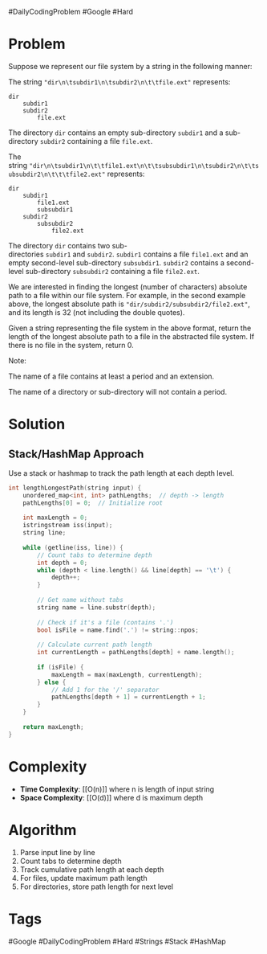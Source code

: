 #DailyCodingProblem #Google #Hard 
# Problem

Suppose we represent our file system by a string in the following manner:

The string `"dir\n\tsubdir1\n\tsubdir2\n\t\tfile.ext"` represents:

```
dir
    subdir1
    subdir2
        file.ext
```

The directory `dir` contains an empty sub-directory `subdir1` and a sub-directory `subdir2` containing a file `file.ext`.

The string `"dir\n\tsubdir1\n\t\tfile1.ext\n\t\tsubsubdir1\n\tsubdir2\n\t\tsubsubdir2\n\t\t\tfile2.ext"` represents:

```
dir
    subdir1
        file1.ext
        subsubdir1
    subdir2
        subsubdir2
            file2.ext
```

The directory `dir` contains two sub-directories `subdir1` and `subdir2`. `subdir1` contains a file `file1.ext` and an empty second-level sub-directory `subsubdir1`. `subdir2` contains a second-level sub-directory `subsubdir2` containing a file `file2.ext`.

We are interested in finding the longest (number of characters) absolute path to a file within our file system. For example, in the second example above, the longest absolute path is `"dir/subdir2/subsubdir2/file2.ext"`, and its length is 32 (not including the double quotes).

Given a string representing the file system in the above format, return the length of the longest absolute path to a file in the abstracted file system. If there is no file in the system, return 0.

Note:

The name of a file contains at least a period and an extension.

The name of a directory or sub-directory will not contain a period.
# Solution

## Stack/HashMap Approach

Use a stack or hashmap to track the path length at each depth level.

```cpp
int lengthLongestPath(string input) {
    unordered_map<int, int> pathLengths;  // depth -> length
    pathLengths[0] = 0;  // Initialize root
    
    int maxLength = 0;
    istringstream iss(input);
    string line;
    
    while (getline(iss, line)) {
        // Count tabs to determine depth
        int depth = 0;
        while (depth < line.length() && line[depth] == '\t') {
            depth++;
        }
        
        // Get name without tabs
        string name = line.substr(depth);
        
        // Check if it's a file (contains '.')
        bool isFile = name.find('.') != string::npos;
        
        // Calculate current path length
        int currentLength = pathLengths[depth] + name.length();
        
        if (isFile) {
            maxLength = max(maxLength, currentLength);
        } else {
            // Add 1 for the '/' separator
            pathLengths[depth + 1] = currentLength + 1;
        }
    }
    
    return maxLength;
}
```

# Complexity

- **Time Complexity**: [[O(n)]] where n is length of input string
- **Space Complexity**: [[O(d)]] where d is maximum depth

# Algorithm

1. Parse input line by line
2. Count tabs to determine depth
3. Track cumulative path length at each depth
4. For files, update maximum path length
5. For directories, store path length for next level

# Tags

#Google #DailyCodingProblem #Hard #Strings #Stack #HashMap
